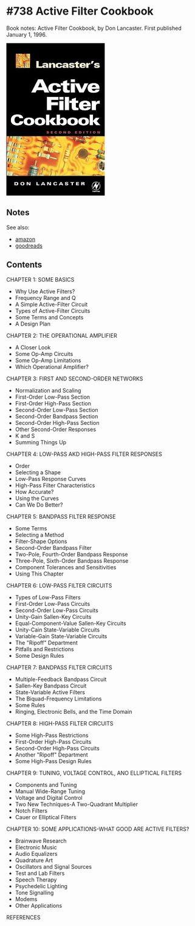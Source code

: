 # #738 Active Filter Cookbook

Book notes: Active Filter Cookbook, by Don Lancaster. First published January 1, 1996.

[![Build](./assets/active-filter-cookbook_build.jpg?raw=true)](https://amzn.to/4bJA5Gv)

## Notes

See also:

* [amazon](https://amzn.to/4bJA5Gv)
* [goodreads](https://www.goodreads.com/book/show/144722.Lancaster_s_Active_Filter_Cookbook)

## Contents

CHAPTER 1: SOME BASICS

* Why Use Active Filters?
* Frequency Range and Q
* A Simple Active-Filter Circuit
* Types of Active-Filter Circuits
* Some Terms and Concepts
* A Design Plan

CHAPTER 2: THE OPERATIONAL AMPLIFIER

* A Closer Look
* Some Op-Amp Circuits
* Some Op-Amp Limitations
* Which Operational Amplifier?

CHAPTER 3: FIRST AND SECOND-ORDER NETWORKS

* Normalization and Scaling
* First-Order Low-Pass Section
* First-Order High-Pass Section
* Second-Order Low-Pass Section
* Second-Order Bandpass Section
* Second-Order High-Pass Section
* Other Second-Order Responses
* K and S
* Summing Things Up

CHAPTER 4: LOW-PASS AKD HIGH-PASS FILTER RESPONSES

* Order
* Selecting a Shape
* Low-Pass Response Curves
* High-Pass Filter Characteristics
* How Accurate?
* Using the Curves
* Can We Do Better?

CHAPTER 5: BANDPASS FILTER RESPONSE

* Some Terms
* Selecting a Method
* Filter-Shape Options
* Second-Order Bandpass Filter
* Two-Pole, Fourth-Order Bandpass Response
* Three-Pole, Sixth-Order Bandpass Response
* Component Tolerances and Sensitivities
* Using This Chapter

CHAPTER 6: LOW-PASS FILTER CIRCUITS

* Types of Low-Pass Filters
* First-Order Low-Pass Circuits
* Second-Order Low-Pass Circuits
* Unity-Gain Sallen-Key Circuits
* Equal-Component-Value Sallen-Key Circuits
* Unity-Cain State-Variable Circuits
* Variable-Gain State-Variable Circuits
* The "Ripoff" Department
* Pitfalls and Restrictions
* Some Design Rules

CHAPTER 7: BANDPASS FILTER CIRCUITS

* Multiple-Feedback Bandpass Circuit
* Sallen-Key Bandpass Circuit
* State-Variable Active Filters
* The Biquad-Frequency Limitations
* Some Rules
* Ringing, Electronic Bells, and the Time Domain

CHAPTER 8: HIGH-PASS FILTER CIRCUITS

* Some High-Pass Restrictions
* First-Order High-Pass Circuits
* Second-Order High-Pass Circuits
* Another "Ripoff" Department
* Some High-Pass Design Rules

CHAPTER 9: TUNING, VOLTAGE CONTROL, ANO ELLIPTICAL FILTERS

* Components and Tuning
* Manual Wide-Range Tuning
* Voltage and Digital Control
* Two New Techniques-A Two-Quadrant Multiplier
* Notch Filters
* Cauer or Elliptical Filters

CHAPTER 10: SOME APPLICATIONS-WHAT GOOD ARE ACTIVE FILTERS?

* Brainwave Research
* Electronic Music
* Audio Equalizers
* Quadrature Art
* Oscillators and Signal Sources
* Test and Lab Filters
* Speech Therapy
* Psychedelic Lighting
* Tone Signalling
* Modems
* Other Applications

REFERENCES
